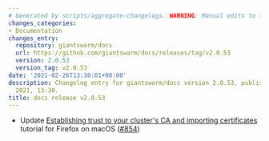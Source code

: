 ```yaml
---
# Generated by scripts/aggregate-changelogs. WARNING: Manual edits to this files will be overwritten.
changes_categories:
- Documentation
changes_entry:
  repository: giantswarm/docs
  url: https://github.com/giantswarm/docs/releases/tag/v2.0.53
  version: 2.0.53
  version_tag: v2.0.53
date: '2021-02-26T13:30:01+00:00'
description: Changelog entry for giantswarm/docs version 2.0.53, published on 26 February
  2021, 13:30.
title: docs release v2.0.53
---
```


- Update [Establishing trust to your cluster's CA and importing certificates](https://docs.giantswarm.io/getting-started/ca-certificate/#mac-os-firefox) tutorial for Firefox on macOS ([#854](https://github.com/giantswarm/docs/pull/854))
